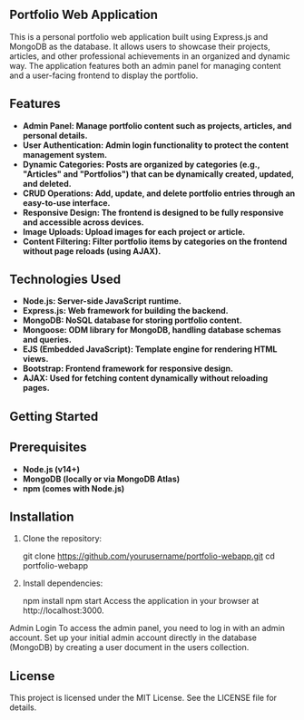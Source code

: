 ## Portfolio Web Application

This is a personal portfolio web application built using Express.js and MongoDB as the database. It allows users to showcase their projects, articles, and other professional achievements in an organized and dynamic way. The application features both an admin panel for managing content and a user-facing frontend to display the portfolio.

## Features

- **Admin Panel: Manage portfolio content such as projects, articles, and personal details.**
- **User Authentication: Admin login functionality to protect the content management system.**
- **Dynamic Categories: Posts are organized by categories (e.g., "Articles" and "Portfolios") that can be dynamically created, updated, and deleted.**
- **CRUD Operations: Add, update, and delete portfolio entries through an easy-to-use interface.**
- **Responsive Design: The frontend is designed to be fully responsive and accessible across devices.**
- **Image Uploads: Upload images for each project or article.**
- **Content Filtering: Filter portfolio items by categories on the frontend without page reloads (using AJAX).**

## Technologies Used

- **Node.js: Server-side JavaScript runtime.**
- **Express.js: Web framework for building the backend.**
- **MongoDB: NoSQL database for storing portfolio content.**
- **Mongoose: ODM library for MongoDB, handling database schemas and queries.**
- **EJS (Embedded JavaScript): Template engine for rendering HTML views.**
- **Bootstrap: Frontend framework for responsive design.**
- **AJAX: Used for fetching content dynamically without reloading pages.**

## Getting Started

## Prerequisites

- **Node.js (v14+)**
- **MongoDB (locally or via MongoDB Atlas)**
- **npm (comes with Node.js)**

## Installation

1. Clone the repository:

   git clone https://github.com/yourusername/portfolio-webapp.git
   cd portfolio-webapp

2. Install dependencies:

   npm install
   npm start
   Access the application in your browser at http://localhost:3000.

Admin Login
To access the admin panel, you need to log in with an admin account. Set up your initial admin account directly in the database (MongoDB) by creating a user document in the users collection.

## License

This project is licensed under the MIT License. See the LICENSE file for details.
